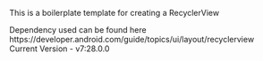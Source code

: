 <p>This is a boilerplate template for creating a RecyclerView</p>


<p>Dependency used can be found here https://developer.android.com/guide/topics/ui/layout/recyclerview </br>
Current Version - v7:28.0.0
</p>
